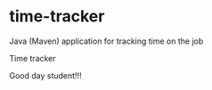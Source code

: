 # time-tracker
Java (Maven) application for tracking time on the job

Time tracker

Good day student!!!
